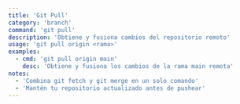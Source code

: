 ```yaml
---
title: 'Git Pull'
category: 'branch'
command: 'git pull'
description: 'Obtiene y fusiona cambios del repositorio remoto'
usage: 'git pull origin <rama>'
examples:
  - cmd: 'git pull origin main'
    desc: 'Obtiene y fusiona los cambios de la rama main remota'
notes:
  - 'Combina git fetch y git merge en un solo comando'
  - 'Mantén tu repositorio actualizado antes de pushear'
---
```

